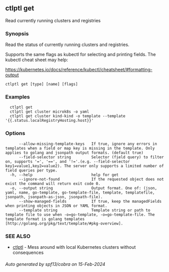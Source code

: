 ## ctlptl get

Read currently running clusters and registries

### Synopsis

Read the status of currently running clusters and registries.

Supports the same flags as kubectl for selecting
and printing fields. The kubectl cheat sheet may help:

https://kubernetes.io/docs/reference/kubectl/cheatsheet/#formatting-output


```
ctlptl get [type] [name] [flags]
```

### Examples

```
  ctlptl get
  ctlptl get cluster microk8s -o yaml
  ctlptl get cluster kind-kind -o template --template '{{.status.localRegistryHosting.host}}'

```

### Options

```
      --allow-missing-template-keys   If true, ignore any errors in templates when a field or map key is missing in the template. Only applies to golang and jsonpath output formats. (default true)
      --field-selector string         Selector (field query) to filter on, supports '=', '==', and '!='.(e.g. --field-selector key1=value1,key2=value2). The server only supports a limited number of field queries per type.
  -h, --help                          help for get
      --ignore-not-found              If the requested object does not exist the command will return exit code 0.
  -o, --output string                 Output format. One of: (json, yaml, name, go-template, go-template-file, template, templatefile, jsonpath, jsonpath-as-json, jsonpath-file).
      --show-managed-fields           If true, keep the managedFields when printing objects in JSON or YAML format.
      --template string               Template string or path to template file to use when -o=go-template, -o=go-template-file. The template format is golang templates [http://golang.org/pkg/text/template/#pkg-overview].
```

### SEE ALSO

* [ctlptl](ctlptl.md)	 - Mess around with local Kubernetes clusters without consequences

###### Auto generated by spf13/cobra on 15-Feb-2024
